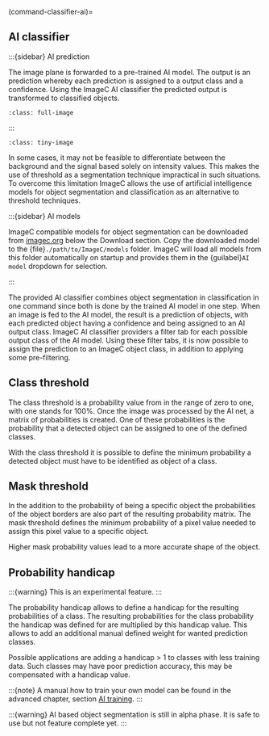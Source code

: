 (command-classifier-ai)=
## AI classifier

:::{sidebar} AI prediction

The image plane is forwarded to a pre-trained AI model.
The output is an prediction whereby each prediction is assigned to a output class and a confidence.
Using the ImageC AI classifier the predicted output is transformed to classified objects.

```{figure} images/classifier_ai.drawio.svg
:class: full-image
```

:::

```{figure} images/classifier_ai_screenshot.png
:class: tiny-image
```



In some cases, it may not be feasible to differentiate between the background and the signal based solely on intensity values.
This makes the use of threshold as a segmentation technique impractical in such situations.
To overcome this limitation ImageC allows the use of artificial intelligence models for object segmentation and classification as an alternative to threshold techniques.

:::{sidebar} AI models

ImageC compatible models for object segmentation can be downloaded from [imagec.org](https://imagec.org) below the Download section.
Copy the downloaded model to the {file}`./path/to/ImageC/models` folder.
ImageC will load all models from this folder automatically on startup and provides them in the {guilabel}`AI model` dropdown for selection.

:::

The provided AI classifier combines object segmentation in classification in one command since both is done by the trained AI model in one step.
When an image is fed to the AI model, the result is a prediction of objects, with each predicted object having a confidence and being assigned to an AI output class.
ImageC AI classifier providers a filter tab for each possible output class of the AI model.
Using these filter tabs, it is now possible to assign the prediction to an ImageC object class, in addition to applying some pre-filtering.

## Class threshold

The class threshold is a probability value from in the range of zero to one, with one stands for 100%.
Once the image was processed by the AI net, a matrix of probabilities is created.
One of these probabilities is the probability that a detected object can be assigned to one of the defined classes.

With the class threshold it is possible to define the minimum probability a detected object must have to be identified as object of a class. 

## Mask threshold

In the addition to the probability of being a specific object the probabilities of the object borders are also part of the resulting probability matrix.
The mask threshold defines the minimum probability of a pixel value needed to assign this pixel value to a specific object.

Higher mask probability values lead to a more accurate shape of the object.

## Probability handicap

:::{warning}
This is an experimental feature.
:::

The probability handicap allows to define a handicap for the resulting probabilities of a class.
The resulting probabilities for the class probability the handicap was defined for are multiplied by this handicap value.
This allows to add an additional manual defined weight for wanted prediction classes.

Possible applications are adding a handicap > 1 to classes with less training data.
Such classes may have poor prediction accuracy, this may be compensated with a handicap value.


:::{note}
A manual how to train your own model can be found in the advanced chapter, section [AI training](ai-training).
:::


:::{warning}
AI based object segmentation is still in alpha phase.
It is safe to use but not feature complete yet.
:::